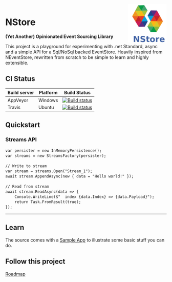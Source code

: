 <img src="logo/logo.png" alt="logo" height="120" align="right" />

# NStore
**(Yet Another) Opinionated Event Sourcing Library**

This project is a playground for experimenting with .net Standard, async and a simple API for a Sql/NoSql backed EventStore.
Heavily inspired from NEventStore, rewritten from scratch to be simple to learn and highly extensible.

## CI Status

| Build server | Platform | Build Status |
| ------------ | -------- | ------------ |
| AppVeyor     | Windows  | [<img src="https://ci.appveyor.com/api/projects/status/github/proximosrl/nstore?svg=true" alt="Build status" >](https://ci.appveyor.com/project/andreabalducci/nstore) |
| Travis       | Ubuntu   | [<img src="https://travis-ci.org/ProximoSrl/NStore.svg?branch=develop" alt="Build status" >](https://travis-ci.org/ProximoSrl/NStore) |

## Quickstart

### Streams API

    var persister = new InMemoryPersistence();
    var streams = new StreamsFactory(persister);

    // Write to stream
    var stream = streams.Open("Stream_1");
    await stream.AppendAsync(new { data = "Hello world!" });

    // Read from stream
    await stream.ReadAsync(data => {
        Console.WriteLine($"  index {data.Index} => {data.Payload}");
        return Task.FromResult(true);
    });


---
## Learn
The source comes with a [Sample App](https://github.com/ProximoSrl/NStore/tree/develop/src/NStore.Sample) to illustrate some basic stuff you can do.

## Follow this project
[Roadmap](https://github.com/ProximoSrl/NStore/milestones?direction=asc&sort=due_date&state=open)
